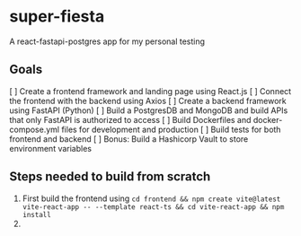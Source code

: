 # super-fiesta
A react-fastapi-postgres app for my personal testing

## Goals
[ ] Create a frontend framework and landing page using React.js
[ ] Connect the frontend with the backend using Axios
[ ] Create a backend framework using FastAPI (Python)
[ ] Build a PostgresDB and MongoDB and build APIs that only FastAPI is authorized to access
[ ] Build Dockerfiles and docker-compose.yml files for development and production
[ ] Build tests for both frontend and backend
[ ] Bonus: Build a Hashicorp Vault to store environment variables

## Steps needed to build from scratch
1. First build the frontend using `cd frontend && npm create vite@latest vite-react-app -- --template react-ts && cd vite-react-app && npm install`
2. 